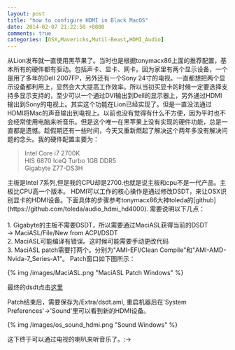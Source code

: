 ```yaml
---
layout: post
title: "how to configure HDMI in Black MacOS"
date: 2014-02-07 21:22:50 +0800
comments: true
categories: [OSX,Mavericks,Mutil-Beast,HDMI_Audio]
---
```

从Lion发布就一直使用黑苹果了。当时也是根据tonymacx86上面的推荐配置，基本所有的硬件都有驱动。包括声卡、显卡、网卡。因为家里有两个显示设备，一个是用了多年的Dell
2007FP，另外还有一个Sony
24寸的电视。一直都想把两个显示设备都利用上，显然会大大提高工作效率。所以当初买显卡的时候一定要选择支持多显示支持的，至少可以一个通过DVI输出到Dell的显示器上，另外通过HDMI输出到Sony的电视上。其实这个功能在Lion已经实现了。但是一直没法通过HDMI将Mac的声音输出到电视上。以前也没有觉得有什么不方便，因为平时也不会经常使用电脑来听音乐。但是这个唯一在黑苹果上没有实现的硬件功能，总是一直都是遗憾。趁假期还有一些时间，今天又重新燃起了解决这个两年多没有解决问题的念头。我的硬件配置主要为：
<blockquote>
Intel Core i7 2700K</br>
HIS 6870 IceQ Turbo 1GB DDR5</br>
Gigabyte Z77-DS3H</br>
</blockquote>
主板是Intel
7系列,但是我的CPU却是2700.也就是说主板和cpu不是一代产品。主板比CPU高一个版本。
<!-- more -->
HDMI可以工作的核心操作是通过修改DSDT，来让OSX识别显卡的HDMI设备。下面具体的步骤参考tonymacx86大神toleda的[github](https://github.com/toleda/audio_hdmi_hd4000).
需要说明以下几点：</br>
</br>
1. Gigabyte的主板不需要DSDT，所以需要通过MaciASL获得当前的DSDT</br>
-> MaciASL/File/New from ACPI/DSDT </br>
2. MaciASL可能编译有错误。这时候可能需要手动更改代码</br>
3. MaciASL patch需要打两个。分别为"AMI-EFI/Clean
   Compile"和"AMI-AMD-Nvida-7_Series-A1"。 Patch窗口如下图所示：</br>

{% img /images/MaciASL.png "MaciASL Patch Windows" %}

最终的dsdt点击[这里](/raw_files/dsdt.aml)

Patch结束后，需要保存为/Extra/dsdt.aml, 重启机器后在'System
Preferences'->'Sound'里可以看到新的HDMI设备。

{% img /images/os_sound_hdmi.png "Sound Windows" %}


这下终于可以通过电视的喇叭来听音乐了。:->
